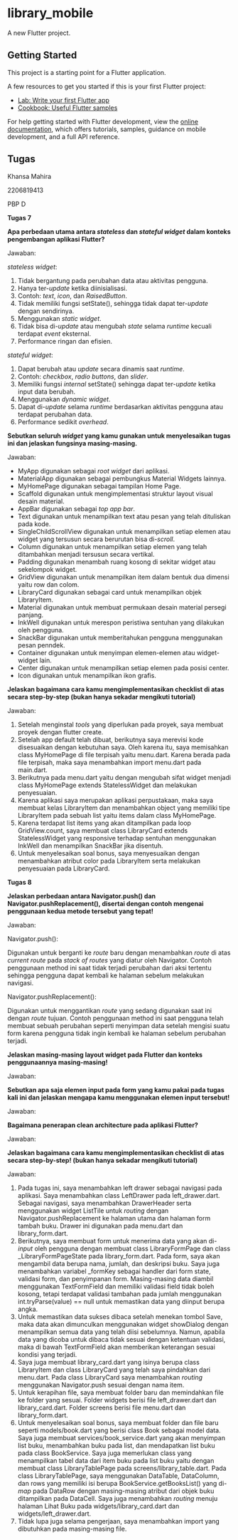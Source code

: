 # library_mobile

A new Flutter project.

## Getting Started

This project is a starting point for a Flutter application.

A few resources to get you started if this is your first Flutter project:

- [Lab: Write your first Flutter app](https://docs.flutter.dev/get-started/codelab)
- [Cookbook: Useful Flutter samples](https://docs.flutter.dev/cookbook)

For help getting started with Flutter development, view the
[online documentation](https://docs.flutter.dev/), which offers tutorials,
samples, guidance on mobile development, and a full API reference.

## Tugas

Khansa Mahira

2206819413

PBP D


**Tugas 7**

**Apa perbedaan utama antara _stateless_ dan _stateful widget_ dalam konteks pengembangan aplikasi Flutter?**

Jawaban:

_stateless widget_:
1) Tidak bergantung pada perubahan data atau aktivitas pengguna.
2) Hanya ter-_update_ ketika diinisialisasi.
3) Contoh: _text_, _icon_, dan _RaisedButton_.
4) Tidak memiliki fungsi setState(), sehingga tidak dapat ter-_update_ dengan sendirinya.
5) Menggunakan _static widget_.
6) Tidak bisa di-_update_ atau mengubah _state_ selama _runtime_ kecuali terdapat _event_ eksternal.
7) Performance ringan dan efisien.

_stateful widget_:
1) Dapat berubah atau _update_ secara dinamis saat _runtime_.
2) Contoh: _checkbox_, _radio buttons_, dan _slider_.
3) Memiliki fungsi _internal_ setState() sehingga dapat ter-_update_ ketika input data berubah.
4) Menggunakan _dynamic widget_.
5) Dapat di-_update_ selama _runtime_ berdasarkan aktivitas pengguna atau terdapat perubahan data.
6) Performance sedikit _overhead_.

**Sebutkan seluruh _widget_ yang kamu gunakan untuk menyelesaikan tugas ini dan jelaskan fungsinya masing-masing.**

Jawaban:
- MyApp digunakan sebagai _root widget_ dari aplikasi.
- MaterialApp digunakan sebagai pembungkus Material Widgets lainnya.
- MyHomePage digunakan sebagai tampilan Home Page.
- Scaffold digunakan untuk mengimplementasi struktur layout visual desain material.
- AppBar digunakan sebagai _top app bar_.
- Text digunakan untuk menampilkan text atau pesan yang telah dituliskan pada kode.
- SingleChildScrollView digunakan untuk menampilkan setiap elemen atau widget yang tersusun secara berurutan bisa di-_scroll_.
- Column digunakan untuk menampilkan setiap elemen yang telah ditambahkan menjadi tersusun secara vertikal.
- Padding digunakan menambah ruang kosong di sekitar widget atau sekelompok widget.
- GridView digunakan untuk menampilkan item dalam bentuk dua dimensi yaitu row dan colom.
- LibraryCard digunakan sebagai card untuk menampilkan objek LibraryItem.
- Material digunakan untuk membuat permukaan desain material persegi panjang.
- InkWell digunakan untuk merespon peristiwa sentuhan yang dilakukan oleh pengguna.
- SnackBar digunakan untuk memberitahukan pengguna menggunakan pesan penndek.
- Container digunakan untuk menyimpan elemen-elemen atau widget-widget lain.
- Center digunakan untuk menampilkan setiap elemen pada posisi center. 
- Icon digunakan untuk menampilkan ikon grafis.

**Jelaskan bagaimana cara kamu mengimplementasikan checklist di atas secara step-by-step (bukan hanya sekadar mengikuti tutorial)**

Jawaban:
1) Setelah menginstal _tools_ yang diperlukan pada proyek, saya membuat proyek dengan flutter create.
2) Setelah app default telah dibuat, berikutnya saya merevisi kode disesuaikan dengan kebutuhan saya. Oleh karena itu, saya memisahkan class MyHomePage di file terpisah yaitu menu.dart. Karena berada pada file terpisah, maka saya menambahkan import menu.dart pada main.dart.
3) Berikutnya pada menu.dart yaitu dengan mengubah sifat widget menjadi class MyHomePage extends StatelessWidget dan melakukan penyesuaian.
4) Karena aplikasi saya merupakan aplikasi perpustakaan, maka saya membuat kelas LibraryItem dan menambahkan object yang memiliki tipe LibraryItem pada sebuah list yaitu items dalam class MyHomePage.
5) Karena terdapat list items yang akan ditampilkan pada loop GridView.count, saya membuat class LibraryCard extends StatelessWidget yang responsive terhadap sentuhan menggunakan InkWell dan menampilkan SnackBar jika disentuh.
6) Untuk menyelesaikan soal bonus, saya menyesuaikan dengan menambahkan atribut color pada LibraryItem serta melakukan penyesuaian pada LibraryCard.


**Tugas 8**

**Jelaskan perbedaan antara Navigator.push() dan Navigator.pushReplacement(), disertai dengan contoh mengenai penggunaan kedua metode tersebut yang tepat!**

Jawaban:

Navigator.push():

Digunakan untuk berganti ke _route_ baru dengan menambahkan _route_ di atas _current route_ pada _stack of routes_ yang diatur oleh Navigator. Contoh penggunaan method ini saat tidak terjadi perubahan dari aksi tertentu sehingga pengguna dapat kembali ke halaman sebelum melakukan navigasi.

Navigator.pushReplacement():

Digunakan untuk menggantikan _route_ yang sedang digunakan saat ini dengan _route_ tujuan. Contoh penggunaan method ini saat pengguna telah membuat sebuah perubahan seperti menyimpan data setelah mengisi suatu form karena pengguna tidak ingin kembali ke halaman sebelum perubahan terjadi.

**Jelaskan masing-masing layout widget pada Flutter dan konteks penggunaannya masing-masing!**

Jawaban:

**Sebutkan apa saja elemen input pada form yang kamu pakai pada tugas kali ini dan jelaskan mengapa kamu menggunakan elemen input tersebut!**

Jawaban:

**Bagaimana penerapan clean architecture pada aplikasi Flutter?**

Jawaban:

**Jelaskan bagaimana cara kamu mengimplementasikan checklist di atas secara step-by-step! (bukan hanya sekadar mengikuti tutorial)**

Jawaban:
1) Pada tugas ini, saya menambahkan left drawer sebagai navigasi pada aplikasi. Saya menambahkan class LeftDrawer pada left_drawer.dart. Sebagai navigasi, saya menambahkan DrawerHeader serta menggunakan widget ListTile untuk _routing_ dengan Navigator.pushReplacement ke halaman utama dan halaman form tambah buku. Drawer ini digunakan pada menu.dart dan library_form.dart.
2) Berikutnya, saya membuat form untuk menerima data yang akan di-_input_ oleh pengguna dengan membuat class LibraryFormPage dan class _LibraryFormPageState pada library_form.dart. Pada form, saya akan mengambil data berupa nama, jumlah, dan deskripsi buku. Saya juga menambahkan variabel _formKey sebagai handler dari form state, validasi form, dan penyimpanan form. Masing-masing data diambil menggunakan TextFormField dan memiliki validasi field tidak boleh kosong, tetapi terdapat validasi tambahan pada jumlah menggunakan int.tryParse(value) == null untuk memastikan data yang diinput berupa angka.
3) Untuk memastikan data sukses dibaca setelah menekan tombol Save, maka data akan dimunculkan menggunakan widget showDialog dengan menampilkan semua data yang telah diisi sebelumnya. Namun, apabila data yang dicoba untuk dibaca tidak sesuai dengan ketentuan validasi, maka di bawah TextFormField akan memberikan keterangan sesuai kondisi yang terjadi.
4) Saya juga membuat library_card.dart yang isinya berupa class LibraryItem dan class LibraryCard yang telah saya pindahkan dari menu.dart. Pada class LibraryCard saya menambahkan _routing_ menggunakan Navigator.push sesuai dengan nama item.
5) Untuk kerapihan file, saya membuat folder baru dan memindahkan file ke folder yang sesuai. Folder widgets berisi file left_drawer.dart dan library_card.dart. Folder screens berisi file menu.dart dan library_form.dart.
6) Untuk menyelesaikan soal bonus, saya membuat folder dan file baru seperti models/book.dart yang berisi class Book sebagai model data. Saya juga membuat services/book_service.dart yang akan menyimpan list buku, menambahkan buku pada list, dan mendapatkan list buku pada class BookService. Saya juga memerlukan class yang menampilkan tabel data dari item buku pada list buku yaitu dengan membuat class LibraryTablePage pada screens/library_table.dart. Pada class LibraryTablePage, saya menggunakan DataTable, DataColumn, dan rows yang memiliki isi berupa BookService.getBooksList() yang di-_map_ pada DataRow dengan masing-masing atribut dari objek buku ditampilkan pada DataCell. Saya juga menambahkan _routing_ menuju halaman Lihat Buku pada widgets/library_card.dart dan widgets/left_drawer.dart.
7) Tidak lupa juga selama pengerjaan, saya menambahkan import yang dibutuhkan pada masing-masing file.
